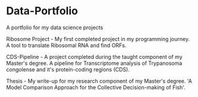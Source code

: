 # Data-Portfolio
A portfolio for my data science projects

Ribosome Project - My first completed project in my programming journey. A tool to translate Ribosomal RNA and find ORFs.

CDS-Pipeline - A project completed during the taught component of my Master's degree. A pipeline for Transcriptome analysis of Trypanosoma congolense and it's protein-coding regions (CDS).

Thesis - My write-up for my research component of my Master's degree. 'A Model Comparison Approach for the Collective Decision-making of Fish'.
